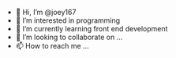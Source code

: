 - 👋 Hi, I’m @joey167
- 👀 I’m interested in programming
- 🌱 I’m currently learning front end development 
- 💞️ I’m looking to collaborate on ...
- 📫 How to reach me ...

<!---
joey167/joey167 is a ✨ special ✨ repository because its `README.md` (this file) appears on your GitHub profile.
You can click the Preview link to take a look at your changes.
--->
